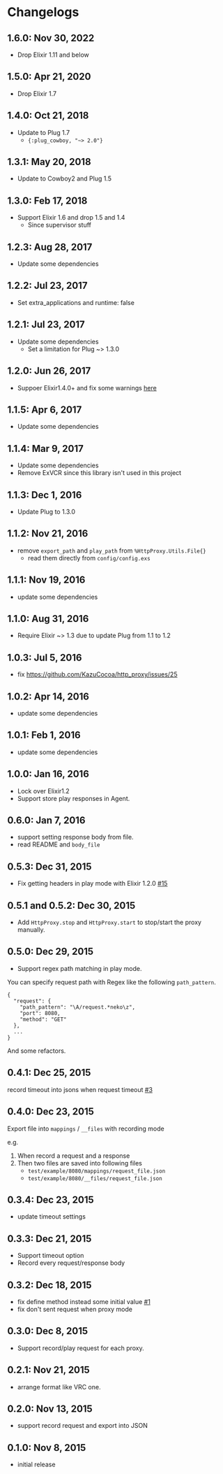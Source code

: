 # Changelogs
## 1.6.0: Nov 30, 2022
- Drop Elixir 1.11 and below

## 1.5.0: Apr 21, 2020
- Drop Elixir 1.7

## 1.4.0: Oct 21, 2018
- Update to Plug 1.7
    - `{:plug_cowboy, "~> 2.0"}`

## 1.3.1: May 20, 2018
- Update to Cowboy2 and Plug 1.5

## 1.3.0: Feb 17, 2018
- Support Elixir 1.6 and drop 1.5 and 1.4
    - Since supervisor stuff

## 1.2.3: Aug 28, 2017
- Update some dependencies

## 1.2.2: Jul 23, 2017
- Set extra_applications and runtime: false

## 1.2.1: Jul 23, 2017
- Update some dependencies
    - Set a limitation for Plug ~> 1.3.0

## 1.2.0: Jun 26, 2017
- Suppoer Elixir1.4.0+ and fix some warnings [here](https://github.com/KazuCocoa/http_proxy/pull/41)

## 1.1.5: Apr 6, 2017
- Update some dependencies

## 1.1.4: Mar 9, 2017
- Update some dependencies
- Remove ExVCR since this library isn't used in this project

## 1.1.3: Dec 1, 2016
- Update Plug to 1.3.0

## 1.1.2: Nov 21, 2016
- remove `export_path` and `play_path` from `%HttpProxy.Utils.File{}`
  - read them directly from `config/config.exs`

## 1.1.1: Nov 19, 2016
- update some dependencies

## 1.1.0: Aug 31, 2016
- Require Elixir ~> 1.3 due to update Plug from 1.1 to 1.2

## 1.0.3: Jul 5, 2016
- fix https://github.com/KazuCocoa/http_proxy/issues/25

## 1.0.2: Apr 14, 2016
- update some dependencies

## 1.0.1: Feb 1, 2016
- update some dependencies

## 1.0.0: Jan 16, 2016
- Lock over Elixir1.2
- Support store play responses in Agent.

## 0.6.0: Jan 7, 2016
- support setting response body from file.
- read README and `body_file`

## 0.5.3: Dec 31, 2015
- Fix getting headers in play mode with Elixir 1.2.0 [#15](https://github.com/KazuCocoa/http_proxy/issues/15)

## 0.5.1 and 0.5.2: Dec 30, 2015
- Add `HttpProxy.stop` and `HttpProxy.start` to stop/start the proxy manually.

## 0.5.0: Dec 29, 2015
- Support regex path matching in play mode.

You can specify request path with Regex like the following `path_pattern`.

```
{
  "request": {
    "path_pattern": "\A/request.*neko\z",
    "port": 8080,
    "method": "GET"
  },
  ...
}
```

And some refactors.

## 0.4.1: Dec 25, 2015
record timeout into jsons when request timeout [#3](https://github.com/KazuCocoa/http_proxy/issues/3)

## 0.4.0: Dec 23, 2015
Export file into `mappings` / `__files` with recording mode

e.g.

1. When record a request and a response
2. Then two files are saved into following files
    - `test/example/8080/mappings/request_file.json`
    - `test/example/8080/__files/request_file.json`

## 0.3.4: Dec 23, 2015
- update timeout settings

## 0.3.3: Dec 21, 2015
- Support timeout option
- Record every request/response body

## 0.3.2: Dec 18, 2015
- fix define method instead some initial value [#1](https://github.com/KazuCocoa/http_proxy/issues/1)
- fix don't sent request when proxy mode

## 0.3.0: Dec 8, 2015
- Support record/play request for each proxy.

## 0.2.1: Nov 21, 2015
- arrange format like VRC one.

## 0.2.0: Nov 13, 2015
- support record request and export into JSON

## 0.1.0: Nov 8, 2015
- initial release
